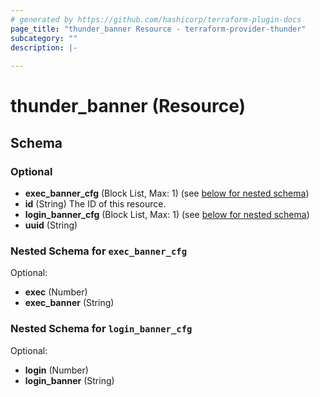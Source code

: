 ```yaml
---
# generated by https://github.com/hashicorp/terraform-plugin-docs
page_title: "thunder_banner Resource - terraform-provider-thunder"
subcategory: ""
description: |-
  
---
```


# thunder_banner (Resource)





<!-- schema generated by tfplugindocs -->
## Schema

### Optional

- **exec_banner_cfg** (Block List, Max: 1) (see [below for nested schema](#nestedblock--exec_banner_cfg))
- **id** (String) The ID of this resource.
- **login_banner_cfg** (Block List, Max: 1) (see [below for nested schema](#nestedblock--login_banner_cfg))
- **uuid** (String)

<a id="nestedblock--exec_banner_cfg"></a>
### Nested Schema for `exec_banner_cfg`

Optional:

- **exec** (Number)
- **exec_banner** (String)


<a id="nestedblock--login_banner_cfg"></a>
### Nested Schema for `login_banner_cfg`

Optional:

- **login** (Number)
- **login_banner** (String)


